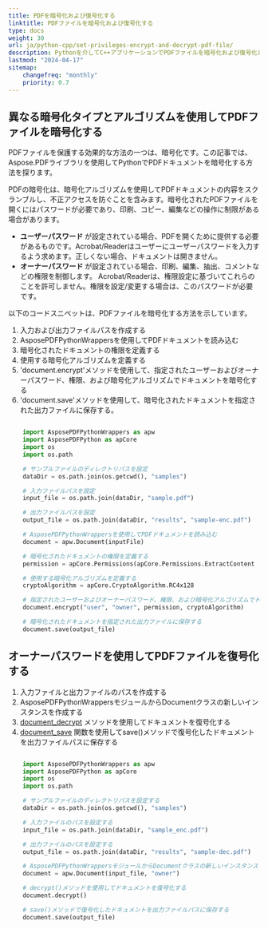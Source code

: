 ```yaml
---
title: PDFを暗号化および復号化する
linktitle: PDFファイルを暗号化および復号化する
type: docs
weight: 30
url: ja/python-cpp/set-privileges-encrypt-and-decrypt-pdf-file/
description: Pythonを介してC++アプリケーションでPDFファイルを暗号化および復号化します。
lastmod: "2024-04-17"
sitemap:
    changefreq: "monthly"
    priority: 0.7
---
```


## 異なる暗号化タイプとアルゴリズムを使用してPDFファイルを暗号化する

PDFファイルを保護する効果的な方法の一つは、暗号化です。この記事では、Aspose.PDFライブラリを使用してPythonでPDFドキュメントを暗号化する方法を探ります。

PDFの暗号化は、暗号化アルゴリズムを使用してPDFドキュメントの内容をスクランブルし、不正アクセスを防ぐことを含みます。暗号化されたPDFファイルを開くにはパスワードが必要であり、印刷、コピー、編集などの操作に制限がある場合があります。

- **ユーザーパスワード** が設定されている場合、PDFを開くために提供する必要があるものです。Acrobat/Readerはユーザーにユーザーパスワードを入力するよう求めます。正しくない場合、ドキュメントは開きません。
- **オーナーパスワード** が設定されている場合、印刷、編集、抽出、コメントなどの権限を制御します。
 Acrobat/Readerは、権限設定に基づいてこれらのことを許可しません。権限を設定/変更する場合は、このパスワードが必要です。

以下のコードスニペットは、PDFファイルを暗号化する方法を示しています。

1. 入力および出力ファイルパスを作成する
1. AsposePDFPythonWrappersを使用してPDFドキュメントを読み込む
1. 暗号化されたドキュメントの権限を定義する
1. 使用する暗号化アルゴリズムを定義する
1. 'document.encrypt'メソッドを使用して、指定されたユーザーおよびオーナーパスワード、権限、および暗号化アルゴリズムでドキュメントを暗号化する
1. 'document.save'メソッドを使用して、暗号化されたドキュメントを指定された出力ファイルに保存する。

```python

    import AsposePDFPythonWrappers as apw
    import AsposePDFPython as apCore
    import os
    import os.path

    # サンプルファイルのディレクトリパスを設定
    dataDir = os.path.join(os.getcwd(), "samples")

    # 入力ファイルパスを設定
    input_file = os.path.join(dataDir, "sample.pdf")

    # 出力ファイルパスを設定
    output_file = os.path.join(dataDir, "results", "sample-enc.pdf")

    # AsposePDFPythonWrappersを使用してPDFドキュメントを読み込む
    document = apw.Document(inputFile)

    # 暗号化されたドキュメントの権限を定義する
    permission = apCore.Permissions(apCore.Permissions.ExtractContent | apCore.ModifyContent)

    # 使用する暗号化アルゴリズムを定義する
    cryptoAlgorithm = apCore.CryptoAlgorithm.RC4x128

    # 指定されたユーザーおよびオーナーパスワード、権限、および暗号化アルゴリズムでドキュメントを暗号化する
    document.encrypt("user", "owner", permission, cryptoAlgorithm)

    # 暗号化されたドキュメントを指定された出力ファイルに保存する
    document.save(output_file)
```

## オーナーパスワードを使用してPDFファイルを復号化する

1. 入力ファイルと出力ファイルのパスを作成する
1. AsposePDFPythonWrappersモジュールからDocumentクラスの新しいインスタンスを作成する
1. [document_decrypt](https://reference.aspose.com/pdf/python-cpp/core/document_decrypt/) メソッドを使用してドキュメントを復号化する
1. [document_save](https://reference.aspose.com/pdf/python-cpp/core/document_save/) 関数を使用してsave()メソッドで復号化したドキュメントを出力ファイルパスに保存する

```Python

    import AsposePDFPythonWrappers as apw
    import AsposePDFPython as apCore
    import os
    import os.path

    # サンプルファイルのディレクトリパスを設定する
    dataDir = os.path.join(os.getcwd(), "samples")

    # 入力ファイルのパスを設定する
    input_file = os.path.join(dataDir, "sample_enc.pdf")

    # 出力ファイルのパスを設定する
    output_file = os.path.join(dataDir, "results", "sample-dec.pdf")

    # AsposePDFPythonWrappersモジュールからDocumentクラスの新しいインスタンスを作成する
    document = apw.Document(input_file, "owner")

    # decrypt()メソッドを使用してドキュメントを復号化する
    document.decrypt()

    # save()メソッドで復号化したドキュメントを出力ファイルパスに保存する
    document.save(output_file)
```